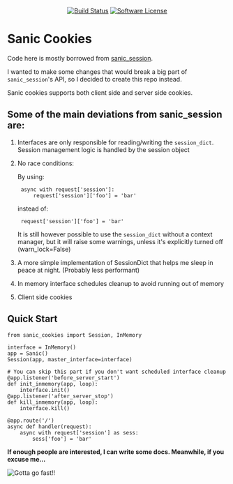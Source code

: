 <p align="center">
    <a href="https://travis-ci.org/omarryhan/sanic-cookies"><img alt="Build Status" src="https://travis-ci.org/omarryhan/sanic-cookies.svg?branch=master"></a>
    <a href="https://github.com/omarryhan/sanic-cookies"><img alt="Software License" src="https://img.shields.io/badge/license-GNU-brightgreen.svg?style=flat-square"></a>
</p>

# Sanic Cookies

Code here is mostly borrowed from [sanic_session](https://github.com/xen/sanic_session).

I wanted to make some changes that would break a big part of `sanic_session`'s API, so I decided to create this repo instead.

Sanic cookies supports both client side and server side cookies.

## Some of the main deviations from sanic_session are:

1. Interfaces are only responsible for reading/writing the `session_dict`. Session management logic is handled by the session object
2. No race conditions:

    By using:

        async with request['session']:
            request['session']['foo'] = 'bar'

    instead of:

        request['session']['foo'] = 'bar'

    It is still however possible to use the `session_dict` without a context manager, but it will raise some warnings,
    unless it's explicitly turned off (warn_lock=False)

3. A more simple implementation of SessionDict that helps me sleep in peace at night. (Probably less performant)
4. In memory interface schedules cleanup to avoid running out of memory
5. Client side cookies

## Quick Start

    from sanic_cookies import Session, InMemory

    interface = InMemory()
    app = Sanic()
    Session(app, master_interface=interface)

    # You can skip this part if you don't want scheduled interface cleanup
    @app.listener('before_server_start')
    def init_inmemory(app, loop):
        interface.init()
    @app.listener('after_server_stop')
    def kill_inmemory(app, loop):
        interface.kill()

    @app.route('/')
    async def handler(request):
        async with request['session'] as sess:
            sess['foo'] = 'bar'


**If enough people are interested, I can write some docs. Meanwhile, if you excuse me...**

![Gotta go fast!!](http://sd.keepcalm-o-matic.co.uk/i/gotta-go-fast-sanic-fast.png)